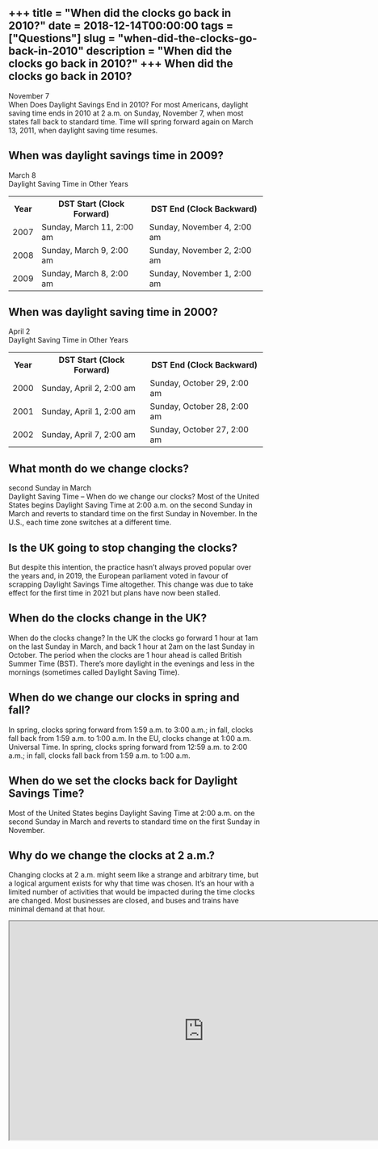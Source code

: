 +++
title = "When did the clocks go back in 2010?"
date = 2018-12-14T00:00:00
tags = ["Questions"]
slug = "when-did-the-clocks-go-back-in-2010"
description = "When did the clocks go back in 2010?"
+++
When did the clocks go back in 2010?
------------------------------------

November 7  
When Does Daylight Savings End in 2010? For most Americans, daylight saving time ends in 2010 at 2 a.m. on Sunday, November 7, when most states fall back to standard time. Time will spring forward again on March 13, 2011, when daylight saving time resumes.

When was daylight savings time in 2009?
---------------------------------------

March 8  
Daylight Saving Time in Other Years

<table><tr><th>Year</th><th>DST Start (Clock Forward)</th><th>DST End (Clock Backward)</th></tr><tr><td>2007</td><td>Sunday, March 11, 2:00 am</td><td>Sunday, November 4, 2:00 am</td></tr><tr><td>2008</td><td>Sunday, March 9, 2:00 am</td><td>Sunday, November 2, 2:00 am</td></tr><tr><td>2009</td><td>Sunday, March 8, 2:00 am</td><td>Sunday, November 1, 2:00 am</td></tr></table>

When was daylight saving time in 2000?
--------------------------------------

April 2  
Daylight Saving Time in Other Years

<table><tr><th>Year</th><th>DST Start (Clock Forward)</th><th>DST End (Clock Backward)</th></tr><tr><td>2000</td><td>Sunday, April 2, 2:00 am</td><td>Sunday, October 29, 2:00 am</td></tr><tr><td>2001</td><td>Sunday, April 1, 2:00 am</td><td>Sunday, October 28, 2:00 am</td></tr><tr><td>2002</td><td>Sunday, April 7, 2:00 am</td><td>Sunday, October 27, 2:00 am</td></tr></table>

What month do we change clocks?
-------------------------------

second Sunday in March  
Daylight Saving Time – When do we change our clocks? Most of the United States begins Daylight Saving Time at 2:00 a.m. on the second Sunday in March and reverts to standard time on the first Sunday in November. In the U.S., each time zone switches at a different time.

Is the UK going to stop changing the clocks?
--------------------------------------------

But despite this intention, the practice hasn’t always proved popular over the years and, in 2019, the European parliament voted in favour of scrapping Daylight Savings Time altogether. This change was due to take effect for the first time in 2021 but plans have now been stalled.

When do the clocks change in the UK?
------------------------------------

When do the clocks change? In the UK the clocks go forward 1 hour at 1am on the last Sunday in March, and back 1 hour at 2am on the last Sunday in October. The period when the clocks are 1 hour ahead is called British Summer Time (BST). There’s more daylight in the evenings and less in the mornings (sometimes called Daylight Saving Time).

When do we change our clocks in spring and fall?
------------------------------------------------

In spring, clocks spring forward from 1:59 a.m. to 3:00 a.m.; in fall, clocks fall back from 1:59 a.m. to 1:00 a.m. In the EU, clocks change at 1:00 a.m. Universal Time. In spring, clocks spring forward from 12:59 a.m. to 2:00 a.m.; in fall, clocks fall back from 1:59 a.m. to 1:00 a.m.

When do we set the clocks back for Daylight Savings Time?
---------------------------------------------------------

Most of the United States begins Daylight Saving Time at 2:00 a.m. on the second Sunday in March and reverts to standard time on the first Sunday in November.

Why do we change the clocks at 2 a.m.?
--------------------------------------

Changing clocks at 2 a.m. might seem like a strange and arbitrary time, but a logical argument exists for why that time was chosen. It’s an hour with a limited number of activities that would be impacted during the time clocks are changed. Most businesses are closed, and buses and trains have minimal demand at that hour.

<iframe allow="accelerometer; autoplay; clipboard-write; encrypted-media; gyroscope; picture-in-picture" allowfullscreen="" class="__youtube_prefs__  epyt-is-override  no-lazyload" data-no-lazy="1" data-origheight="433" data-origwidth="770" data-skipgform_ajax_framebjll="" height="433" id="_ytid_68944" loading="lazy" src="https://www.youtube.com/embed/moPPO3DjDfc?enablejsapi=1&autoplay=0&cc_load_policy=0&cc_lang_pref=&iv_load_policy=1&loop=0&modestbranding=0&rel=1&fs=1&playsinline=0&autohide=2&theme=dark&color=red&controls=1&" title="YouTube player" width="770"></iframe>